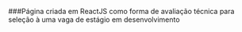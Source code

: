 ###Página criada em ReactJS como forma de avaliação técnica para seleção à uma vaga de estágio em desenvolvimento
